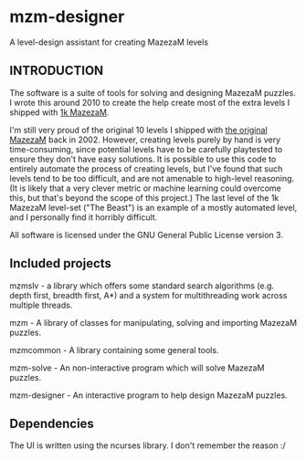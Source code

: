 # mzm-designer
A level-design assistant for creating MazezaM levels

## INTRODUCTION

The software is a suite of tools for solving and designing MazezaM puzzles. 
I wrote this around 2010 to create the help create most of the extra levels I shipped with
[1k MazezaM](https://github.com/Malcohol/1kMazezaM).

I'm still very proud of the original 10 levels I shipped with [the original MazezaM](https://github.com/Malcohol/ZXMazezaM) back in 2002.
However, creating levels purely by hand is very time-consuming, since potential levels have to be carefully playtested to ensure they don't have easy solutions.
It is possible to use this code to entirely automate the process of creating levels, but I've found that such levels tend to be too difficult, and are not amenable to high-level reasoning.
(It is likely that a very clever metric or machine learning could overcome this, but that's beyond the scope of this project.)
The last level of the 1k MazezaM level-set ("The Beast") is an example of a mostly automated level, and I personally find it horribly difficult.

All software is licensed under the GNU General Public License version 3.

## Included projects

mzmslv - a library which offers some standard search algorithms (e.g.
  depth first, breadth first, A*) and a system for multithreading work
  across multiple threads.

mzm - A library of classes for manipulating, solving and importing
  MazezaM puzzles.

mzmcommon - A library containing some general tools.

mzm-solve - An non-interactive program which will solve MazezaM puzzles.

mzm-designer - An interactive program to help design MazezaM puzzles.

## Dependencies

The UI is written using the ncurses library.
I don't remember the reason :/

